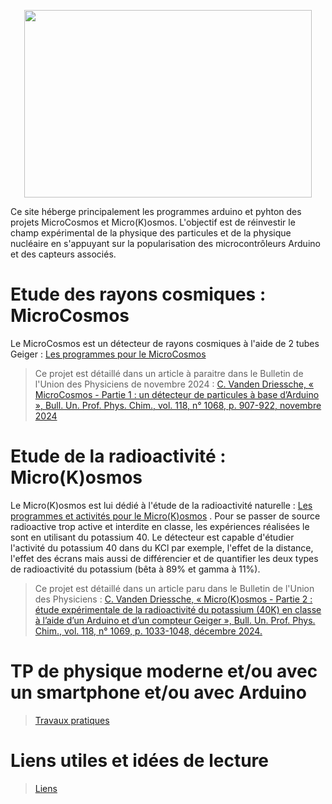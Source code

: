 <p align="center">
  <img width="460" height="300" src="https://mucosmos.github.io/microcosmos.jpg">
</p>

Ce site héberge principalement les programmes arduino et pyhton des projets MicroCosmos et Micro(K)osmos. L'objectif est de réinvestir le champ expérimental de la physique des particules et de la physique nucléaire en s'appuyant sur la popularisation des microcontrôleurs Arduino et des capteurs associés.

# Etude des rayons cosmiques : MicroCosmos
Le MicroCosmos est un détecteur de rayons cosmiques à l'aide de 2 tubes Geiger : [Les programmes pour le MicroCosmos](/1microcosmos.md)
> Ce projet est détaillé dans un article à paraitre dans le Bulletin de l'Union des Physiciens de novembre 2024 : [C. Vanden Driessche, « MicroCosmos - Partie 1 : un détecteur de particules à base d’Arduino », Bull. Un. Prof. Phys. Chim., vol. 118, n° 1068, p. 907-922, novembre 2024](https://bupdoc.udppc.asso.fr/index.php)

# Etude de la radioactivité : Micro(K)osmos
Le Micro(K)osmos est lui dédié à l'étude de la radioactivité naturelle : [Les programmes et activités pour le Micro(K)osmos](/2microkosmos.md) . Pour se passer de source radioactive trop active et interdite en classe, les expériences réalisées le sont en utilisant du potassium 40. Le détecteur est capable d'étudier l'activité du potassium 40 dans du KCl par exemple, l'effet de la distance, l'effet des écrans mais aussi de différencier et de quantifier les deux types de radioactivité du potassium (bêta à 89% et gamma à 11%).
> Ce projet est détaillé dans un article paru dans le Bulletin de l'Union des Physiciens : [C. Vanden Driessche, « Micro(K)osmos - Partie 2 : étude expérimentale de la radioactivité du potassium (40K) en classe à l’aide d’un Arduino et d’un compteur Geiger », Bull. Un. Prof. Phys. Chim., vol. 118, n° 1069, p. 1033-1048, décembre 2024.](https://bupdoc.udppc.asso.fr/index.php)

# TP de physique moderne et/ou avec un smartphone et/ou avec Arduino
>[Travaux pratiques](tpmoderne.md)

# Liens utiles et idées de lecture
>  [Liens](liens.md)
